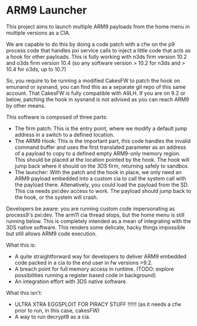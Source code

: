 # ARM9 Launcher
This project aims to launch multiple ARM9 payloads from the home menu in multiple versions as a CIA.

We are capable to do this by doing a code patch with a cfw on the p9 process code that handles pxi service calls to inject a little code that acts as a hook for other payloads. This is fully working with n3ds firm version 10.2 and o3ds firm version 10.4 (so any software version > 10.2 for n3ds and > 10.4 for o3ds, up to 10.7)

So, you require to be running a modified CakesFW to patch the hook on emunand or sysnand, you can find this as a separate git repo of this same account. That CakesFW is fully compatible with A9LH. If you are on 9.2 or below, patching the hook in sysnand is not advised as you can reach ARM9 by other means.

This software is composed of three parts:
- The firm patch: This is the entry point, where we modify a default jump address in a switch to a defined location.
- The ARM9 Hook: This is the important part, this code handles the invalid command buffer and uses the first translated parameter as an address of a payload to copy to a defined empty ARM9-only memory region. This should be placed at the location pointed by the hook. The hook will jump back where it should on the 3DS firm, returning safely to sandbox.
- The launcher: With the patch and the hook in place, we only need an ARM9 payload embedded into a custom cia to call the system call with the payload there. Altenatively, you could load the payload from the SD. This cia needs pxi:dev access to work. The payload should jump back to the hook, or the system will crash.

Developers be aware: you are running custom code impersonating as process9's pxi:dev. The arm11 cia thread stops, but the home menu is still running below. This is completely intended as a mean of integrating with the 3DS native software. This renders some delicate, hacky things impossible but still allows ARM9 code execution.

What this is:
- A quite straightforward way for developers to deliver ARM9 embedded code packed in a cia to the end user in fw versions >9.2.
- A breach point for full memory access in runtime. (TODO: explore possibilities running a register based code in background)
- An integration effort with 3DS native software.

What this isn't:
- ULTRA XTRA EGGSPLOIT FOR PIRACY STUFF !!!!!! (as it needs a cfw prior to run, in this case, cakesFW)
- A way to run decrypt9 as a cia.
